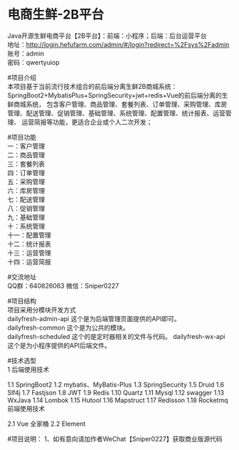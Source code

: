 # 电商生鲜-2B平台
Java开源生鲜电商平台【2B平台】：前端：小程序；后端：后台运营平台  
地址：http://login.hefufarm.com/admin/#/login?redirect=%2Fsys%2Fadmin  
账号：admin    
密码：qwertyuiop  

#项目介绍  
本项目基于当前流行技术组合的前后端分离生鲜2B商城系统： SpringBoot2+MybatisPlus+SpringSecurity+jwt+redis+Vue的前后端分离的生鲜商城系统， 包含客户管理、商品管理、套餐列表、订单管理、采购管理、库房管理、配送管理、促销管理、基础管理、系统管理、配置管理、统计报表、运营管理、
运营简报等功能，更适合企业或个人二次开发；


#项目功能  
一：客户管理  
二：商品管理  
三：套餐列表  
四：订单管理  
五：采购管理  
六：库房管理  
七：配送管理  
八：促销管理  
九：基础管理  
十：系统管理  
十一：配置管理  
十二：统计报表  
十三：运营管理  
十四：运营简报  


#交流地址  
QQ群：640826063 微信：Sniper0227  

#项目结构  
项目采用分模块开发方式  
dailyfresh-admin-api  这个是为后端管理页面提供的API即可。  
dailyfresh-common 这个是为公共的模块。  
dailyfresh-scheduled  这个的是定时器相关的文件与代码。 
dailyfresh-wx-api  这个是为小程序提供的API后端文件。  

#技术选型  
1 后端使用技术  

1.1 SpringBoot2
1.2 mybatis、MyBatis-Plus
1.3 SpringSecurity
1.5 Druid
1.6 Slf4j
1.7 Fastjson
1.8 JWT
1.9 Redis
1.10 Quartz
1.11 Mysql
1.12 swagger
1.13 WxJava
1.14 Lombok
1.15 Hutool
1.16 Mapstruct
1.17 Redisson
1.18 Rocketmq
前端使用技术

2.1 Vue 全家桶
2.2 Element

#项目说明：
1、如有意向请加作者WeChat【Sniper0227】获取商业版源代码
